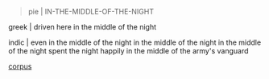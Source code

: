 > pie | IN-THE-MIDDLE-OF-THE-NIGHT


greek | driven here in the middle of the night

indic | 
even in the middle of the night
in the middle of the night 
in the middle of the night
spent the night happily in the middle of the army's vanguard



[corpus](https://app.sketchengine.eu/#concordance?corpname=user%2FScythian%2Fie&tab=advanced&queryselector=cql&linenumbers=0&itemsPerPage=500&structs=s%2Cg&refs=%3Ddoc.filename&cql=%5Bword%3D%3D%22in%22%5D%20%5Bword%3D%3D%22the%22%5D%20%5Bword%3D%3D%22middle%22%5D%20%5Bword%3D%3D%22of%22%5D%20%5Bword%3D%3D%22the%22%5D&showresults=1&c_cminfreq=2&c_cminbgr=2&c_cfromw=-10&c_ctow=10&c_customrange=1&operations=%5B%7B%22name%22%3A%22cql%22%2C%22arg%22%3A%22%5Bword%3D%3D%5C%22in%5C%22%5D%20%5Bword%3D%3D%5C%22the%5C%22%5D%20%5Bword%3D%3D%5C%22middle%5C%22%5D%20%5Bword%3D%3D%5C%22of%5C%22%5D%20%5Bword%3D%3D%5C%22the%5C%22%5D%22%2C%22query%22%3A%7B%22queryselector%22%3A%22cqlrow%22%2C%22cql%22%3A%22%5Bword%3D%3D%5C%22in%5C%22%5D%20%5Bword%3D%3D%5C%22the%5C%22%5D%20%5Bword%3D%3D%5C%22middle%5C%22%5D%20%5Bword%3D%3D%5C%22of%5C%22%5D%20%5Bword%3D%3D%5C%22the%5C%22%5D%22%2C%22default_attr%22%3A%22%22%7D%2C%22id%22%3A2546%7D%2C%7B%22name%22%3A%22filter%22%2C%22arg%22%3A%22night%20-10%2C%2010%22%2C%22query%22%3A%7B%22pnfilter%22%3A%22p%22%2C%22queryselector%22%3A%22cqlrow%22%2C%22filfpos%22%3A-10%2C%22filtpos%22%3A10%2C%22cql%22%3A%22%5Bword%3D%5C%22night%5C%22%5D%22%7D%7D%5D)